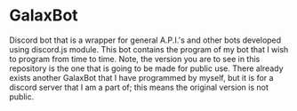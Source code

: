 # GalaxBot
 Discord bot that is a wrapper for general A.P.I.'s and other bots developed using discord.js module.  This bot contains the program of my bot that I wish to program from time to time. Note, the version you are to see in this repository is the one that is going to be made for public use. There already exists another GalaxBot that I have programmed by myself, but it is for a discord server that I am a part of; this means the original version is not public.
